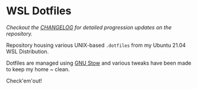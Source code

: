 # WSL Dotfiles

*Checkout the [CHANGELOG](CHANGELOG.md) for detailed progression updates on the repository.*

Repository housing various UNIX-based `.dotfiles` from my Ubuntu 21.04 WSL Distribution.

Dotfiles are managed using [GNU Stow]() and various tweaks have been made to keep my home ~ clean.

Check'em'out!
